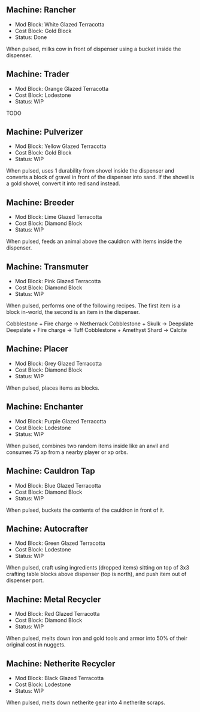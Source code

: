 ## Machine: Rancher
- Mod Block: White Glazed Terracotta
- Cost Block: Gold Block
- Status: Done

When pulsed, milks cow in front of dispenser using a bucket inside the dispenser.

## Machine: Trader
- Mod Block: Orange Glazed Terracotta
- Cost Block: Lodestone
- Status: WIP

TODO

## Machine: Pulverizer
- Mod Block: Yellow Glazed Terracotta
- Cost Block: Gold Block
- Status: WIP

When pulsed, uses 1 durability from shovel inside the dispenser and converts a block of gravel in front of the dispenser into sand.
If the shovel is a gold shovel, convert it into red sand instead.

## Machine: Breeder
- Mod Block: Lime Glazed Terracotta
- Cost Block: Diamond Block
- Status: WIP

When pulsed, feeds an animal above the cauldron with items inside the dispenser.

## Machine: Transmuter
- Mod Block: Pink Glazed Terracotta
- Cost Block: Diamond Block
- Status: WIP

When pulsed, performs one of the following recipes. The first item is a block in-world, the second is an item in the dispenser.

Cobblestone + Fire charge    -> Netherrack
Cobblestone + Skulk          -> Deepslate
Deepslate   + Fire charge    -> Tuff
Cobblestone + Amethyst Shard -> Calcite

## Machine: Placer
- Mod Block: Grey Glazed Terracotta
- Cost Block: Diamond Block
- Status: WIP

When pulsed, places items as blocks.

## Machine: Enchanter
- Mod Block: Purple Glazed Terracotta
- Cost Block: Lodestone
- Status: WIP

When pulsed, combines two random items inside like an anvil and consumes 75 xp from a nearby player or xp orbs.

## Machine: Cauldron Tap
- Mod Block: Blue Glazed Terracotta
- Cost Block: Diamond Block
- Status: WIP

When pulsed, buckets the contents of the cauldron in front of it.

## Machine: Autocrafter
- Mod Block: Green Glazed Terracotta
- Cost Block: Lodestone
- Status: WIP

When pulsed, craft using ingredients (dropped items) sitting on top of 3x3 crafting table blocks above dispenser (top is north), and push item out of dispenser port.

## Machine: Metal Recycler
- Mod Block: Red Glazed Terracotta
- Cost Block: Diamond Block
- Status: WIP

When pulsed, melts down iron and gold tools and armor into 50% of their original cost in nuggets.

## Machine: Netherite Recycler
- Mod Block: Black Glazed Terracotta
- Cost Block: Lodestone
- Status: WIP

When pulsed, melts down netherite gear into 4 netherite scraps.